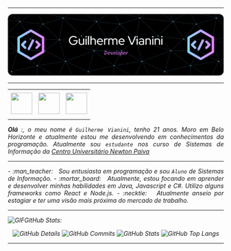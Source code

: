 ----

<div align="center">
<IMG alt="Header" src="https://github.com/GuilhermeVianini/GuilhermeVianini/blob/9abb6539927b32b51765972ddcda24f04707f33c/IMG/github-header-image.png"/>
</div>

-----

<div align="center">
<table>
<tr>
 <td align="center" colspan="11"></td>
</tr> 
<tr>
<td><a href="https://replit.com/@GuiVianini"><img src="https://github.com/joaopauloaramuni/joaopauloaramuni/blob/main/img/replit3.svg?raw=true" width="50px" height="50px"/></a>
</td>
<td><a href="mailto:guilhermevianinipereira@gmail.com" target="_blank"><img src="https://github.com/joaopauloaramuni/joaopauloaramuni/blob/main/img/gmail3.png?raw=true" width="50px" height="50px"/></a>
</td>
<td><a href="https://www.linkedin.com/in/guilherme-vianini-90174922b/" target="_blank"><img src="https://github.com/joaopauloaramuni/joaopauloaramuni/blob/main/img/linkedin2.png?raw=true" width="50px" height="50px"/></a>
</td>

<!--<td><a href="https://slack.com/app_redirect?channel=UVD9N6VCL"><img src="https://github.com/joaopauloaramuni/joaopauloaramuni/blob/main/img/slack.png?raw=true" width="50px" height="50px"/></a>
</td>-->

</td>

</tr>
<tr>
 <td align="center" colspan="11"></td>
</tr> 
</table>

</div>
<div align="justify">
<i><b>Olá</b> :, o meu nome é <code>Guilherme Vianini</code>, tenho 21 anos. Moro em Belo Horizonte e atualmente estou me desenvolvendo em conhecimentos da programação.  Atualmente sou <code>estudante</code> nos curso de Sistemas de Informação da <a href="https://newtonpaiva.br/" target="_blank">Centro Universitário Newton Paiva</a>
</div>

-----

<div>
<div>

</div>

<div align="justify">
<p> 
- :man_teacher: &nbsp; Sou entusiasta em programação e sou <code>Aluno</code> de Sistemas de Informação.
- :mortar_board: &nbsp; Atualmente, estou focando em aprender e desenvolver minhas habilidades em Java, Javascript e C#. Utilizo alguns frameworks como React e Node.js. 
- :necktie: &nbsp; Atualmente anseio por estagiar e ter uma visão mais próxima do mercado de trabalho.
</p>
</div>

-----

<img height="20" alt="GIF" src="https://github.com/joaopauloaramuni/joaopauloaramuni/blob/main/img/graphic.gif?raw=true"/>GitHub Stats:

<div align="center">
<img alt="GitHub Details" width="420px" src="http://github-profile-summary-cards.vercel.app/api/cards/profile-details?username=GuilhermeVianini&theme=github_dark"/>
<img alt="GitHub Commits" width="200px" src="http://github-profile-summary-cards.vercel.app/api/cards/productive-time?username=GuilhermeVianini&theme=github_dark"/>
<img alt="GitHub Stats" width="200px" src="http://github-profile-summary-cards.vercel.app/api/cards/stats?username=GuilhermeVianini&theme=github_dark"/>
<img alt="GitHub Top Langs" width="200px" src="http://github-profile-summary-cards.vercel.app/api/cards/repos-per-language?username=GuilhermeVianini&theme=github_dark"/>
</div>

-----
